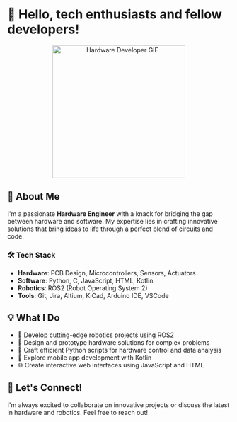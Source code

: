 # 👋 Hello, tech enthusiasts and fellow developers!

<div align="center">
  <img src="https://your-image-url-here.com/hardware-developer.gif" alt="Hardware Developer GIF" width="300">
</div>

## 🚀 About Me

I'm a passionate **Hardware Engineer** with a knack for bridging the gap between hardware and software. My expertise lies in crafting innovative solutions that bring ideas to life through a perfect blend of circuits and code.

### 🛠️ Tech Stack

- **Hardware**: PCB Design, Microcontrollers, Sensors, Actuators
- **Software**: Python, C, JavaScript, HTML, Kotlin
- **Robotics**: ROS2 (Robot Operating System 2)
- **Tools**: Git, Jira, Altium, KiCad, Arduino IDE, VSCode

## 💡 What I Do

- 🤖 Develop cutting-edge robotics projects using ROS2
- 🔧 Design and prototype hardware solutions for complex problems
- 🐍 Craft efficient Python scripts for hardware control and data analysis
- 📱 Explore mobile app development with Kotlin
- 🌐 Create interactive web interfaces using JavaScript and HTML

## 🤝 Let's Connect!

I'm always excited to collaborate on innovative projects or discuss the latest in hardware and robotics. Feel free to reach out!
